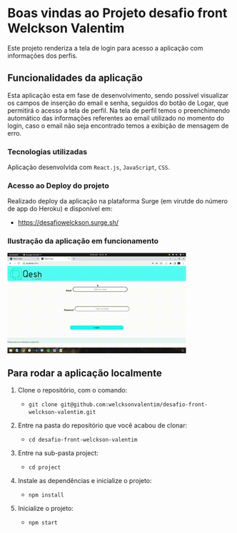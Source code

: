 # Boas vindas ao Projeto desafio front Welckson Valentim
Este projeto renderiza a tela de login para acesso a aplicação com informações dos perfis. 

## Funcionalidades da aplicação

Esta aplicação esta em fase de desenvolvimento, sendo possível visualizar os campos de inserção do email e senha, seguidos do botão de Logar, que permitirá o acesso a tela de perfil.
Na tela de perfil temos o preenchimendo automático das informações referentes ao email utilizado no momento do login, caso o email não seja encontrado temos a exibição de mensagem de erro.

### Tecnologias utilizadas

Aplicação desenvolvida com `React.js`, `JavaScript`, `CSS`.

### Acesso ao Deploy do projeto

Realizado deploy da aplicação na plataforma Surge (em virutde do número de app do Heroku) e disponível em:
* https://desafiowelckson.surge.sh/


### Ilustração da aplicação em funcionamento

<img alt="funcionamento da aplicação" src="src/assets/gifAplication.gif" />

## Para rodar a aplicação localmente

1. Clone o repositório, com o comando:
    * `git clone git@github.com:welcksonvalentim/desafio-front-welckson-valentim.git`

2. Entre na pasta do repositório que você acabou de clonar:
    * `cd desafio-front-welckson-valentim`

2. Entre na sub-pasta project:
    * `cd project`

3. Instale as dependências e inicialize o projeto:
    * `npm install`

4. Inicialize o projeto:
    * `npm start`
